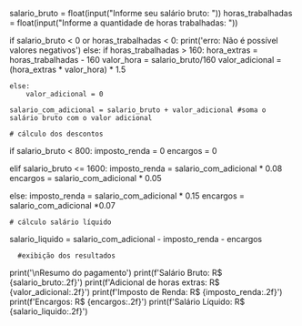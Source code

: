 

salario_bruto = float(input("Informe seu salário bruto: "))
horas_trabalhadas = float(input("Informe a quantidade de horas trabalhadas: "))

if salario_bruto < 0 or horas_trabalhadas < 0:
    print('erro: Não é possível valores negativos')
else:
    if horas_trabalhadas > 160:
        hora_extras = horas_trabalhadas - 160
        valor_hora = salario_bruto/160
        valor_adicional = (hora_extras * valor_hora) * 1.5
        
    else:
        valor_adicional = 0
    
    salario_com_adicional = salario_bruto + valor_adicional #soma o salário bruto com o valor adicional
    
    # cálculo dos descontos
    
if salario_bruto < 800:
    imposto_renda = 0
    encargos = 0
    
elif salario_bruto <= 1600:
    imposto_renda = salario_com_adicional * 0.08
    encargos = salario_com_adicional * 0.05
    
else:
    imposto_renda = salario_com_adicional * 0.15
    encargos = salario_com_adicional *0.07
    
    # cálculo salário líquido
    
salario_liquido = salario_com_adicional - imposto_renda - encargos    
    
      #exibição dos resultados
      
print('\nResumo do pagamento')
print(f'Salário Bruto: R$ {salario_bruto:.2f}')
print(f'Adicional de horas extras: R$ {valor_adicional:.2f}')
print(f'Imposto de Renda: R$ {imposto_renda:.2f}')
print(f'Encargos: R$ {encargos:.2f}')
print(f'Salário Líquido: R$ {salario_liquido:.2f}')
